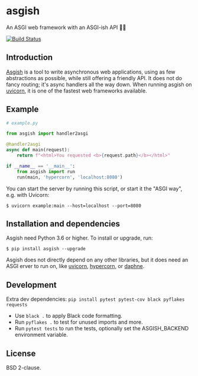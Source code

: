 # asgish
An ASGI web framework with an ASGI-ish API 🐍🤘

[![Build Status](https://api.travis-ci.org/almarklein/asgish.svg)](https://travis-ci.org/almarklein/asgish)


## Introduction

[Asgish](https://asgish.readthedocs.io) is a tool to write asynchronous
web applications, using as few abstractions as possible, while still
offering a friendly API. It does not do fancy routing; it's async
handlers all the way down. When running asgish on
[uvicorn](https://github.com/encode/uvicorn), it is one of the fastest
web frameworks available.


## Example

```py
# example.py

from asgish import handler2asgi

@handler2asgi
async def main(request):
    return f"<html>You requested <b>{request.path}</b></html>"

if __name__ == '__main__':
    from asgish import run
    run(main, 'hypercorn', 'localhost:8080')
```

You can start the server by running this script, or start it the "ASGI way", e.g.
with Uvicorn:
```
$ uvicorn example:main --host=localhost --port=8080
```

## Installation and dependencies

Asgish need Python 3.6 or higher. To install or upgrade, run:
```
$ pip install asgish --upgrade
```

Asgish does not directly depend on any other libraries, but it
does need an ASGI erver to run on, like
[uvicorn](https://github.com/encode/uvicorn),
[hypercorn](https://gitlab.com/pgjones/hypercorn), or
[daphne](https://github.com/django/daphne).


## Development

Extra dev dependencies: `pip install pytest pytest-cov black pyflakes requests`

* Use `black .` to apply Black code formatting.
* Run `pyflakes .` to test for unused imports and more.
* Run `pytest tests` to run the tests, optionally set the ASGISH_BACKEND environment variable.


## License

BSD 2-clause.
